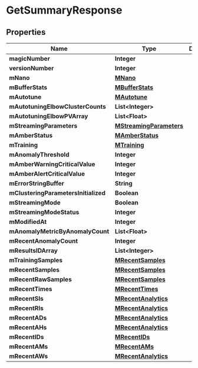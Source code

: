 # GetSummaryResponse

## Properties
Name | Type | Description | Notes
------------ | ------------- | ------------- | -------------
**magicNumber** | **Integer** |  |  [optional]
**versionNumber** | **Integer** |  |  [optional]
**mNano** | [**MNano**](MNano.md) |  | 
**mBufferStats** | [**MBufferStats**](MBufferStats.md) |  |  [optional]
**mAutotune** | [**MAutotune**](MAutotune.md) |  | 
**mAutotuningElbowClusterCounts** | **List&lt;Integer&gt;** |  | 
**mAutotuningElbowPVArray** | **List&lt;Float&gt;** |  | 
**mStreamingParameters** | [**MStreamingParameters**](MStreamingParameters.md) |  | 
**mAmberStatus** | [**MAmberStatus**](MAmberStatus.md) |  | 
**mTraining** | [**MTraining**](MTraining.md) |  | 
**mAnomalyThreshold** | **Integer** |  | 
**mAmberWarningCriticalValue** | **Integer** |  | 
**mAmberAlertCriticalValue** | **Integer** |  | 
**mErrorStringBuffer** | **String** |  |  [optional]
**mClusteringParametersInitialized** | **Boolean** |  |  [optional]
**mStreamingMode** | **Boolean** |  |  [optional]
**mStreamingModeStatus** | **Integer** |  |  [optional]
**mModifiedAt** | **Integer** |  |  [optional]
**mAnomalyMetricByAnomalyCount** | **List&lt;Float&gt;** |  |  [optional]
**mRecentAnomalyCount** | **Integer** |  |  [optional]
**mResultsIDArray** | **List&lt;Integer&gt;** |  |  [optional]
**mTrainingSamples** | [**MRecentSamples**](MRecentSamples.md) |  |  [optional]
**mRecentSamples** | [**MRecentSamples**](MRecentSamples.md) |  | 
**mRecentRawSamples** | [**MRecentSamples**](MRecentSamples.md) |  | 
**mRecentTimes** | [**MRecentTimes**](MRecentTimes.md) |  | 
**mRecentSIs** | [**MRecentAnalytics**](MRecentAnalytics.md) |  | 
**mRecentRIs** | [**MRecentAnalytics**](MRecentAnalytics.md) |  | 
**mRecentADs** | [**MRecentAnalytics**](MRecentAnalytics.md) |  | 
**mRecentAHs** | [**MRecentAnalytics**](MRecentAnalytics.md) |  | 
**mRecentIDs** | [**MRecentIDs**](MRecentIDs.md) |  |  [optional]
**mRecentAMs** | [**MRecentAMs**](MRecentAMs.md) |  |  [optional]
**mRecentAWs** | [**MRecentAnalytics**](MRecentAnalytics.md) |  | 
